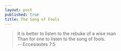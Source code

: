 ```yaml
---
layout: post
published: true
title: The Song of Fools
---
```

> It is better to listen to the rebuke of a wise man<br />
> Than for one to listen to the song of fools.<br />
> -- Eccesiastes 7:5
